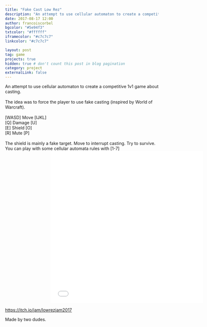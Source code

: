 ```yaml
---
title: "Fake Cast Low Rez"
description: "An attempt to use cellular automaton to create a competitive 1v1 game about casting."
date: 2017-08-17 12:00
author: francoiscorbel
bgcolor: "#5e94f3"
txtcolor: "#ffffff"
iframecolor: "#c7c7c7"
linkcolor: "#c7c7c7"

layout: post
tag: game
projects: true
hidden: true # don't count this post in blog pagination
category: project
externalLink: false
---
```

<div class="text general-margin">
An attempt to use cellular automaton to create a competitive 1v1 game about casting.<br><br>
The idea was to force the player to use fake casting (inspired by World of Warcraft).<br>
<br>
[WASD] Move [IJKL]<br>
[Q] Damage [U]<br>
[E] Shield [O]<br>
[R] Mute [P]<br>
<br>
The shield is mainly a fake target. Move to interrupt casting. Try to survive.<br>
You can play with some cellular automata rules with [1-7]
</div>

<div class="unity general-margin">
    <div data-height="500" class="game_frame" style="height: 500px;width: 500px;" data-width="500 position:relative">
        <iframe style="margin-left:150px;" msallowfullscreen="true" width="100%" mozallowfullscreen="true" frameborder="0" src="//v6p9d9t4.ssl.hwcdn.net/html/568550/FakeCastLowResWebGL/index.html" scrolling="no" allowtransparency="true" allowfullscreen="true" height="100%" webkitallowfullscreen="true"></iframe>
    </div>
</div>

<a href="https://itch.io/jam/lowrezjam2017">https://itch.io/jam/lowrezjam2017</a><br>

<div class="text general-margin">Made by two dudes.</div>
